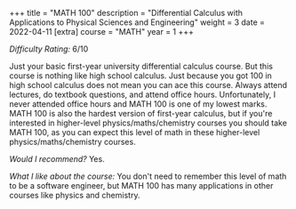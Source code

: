 +++
title = "MATH 100"
description = "Differential Calculus with Applications to Physical Sciences and Engineering"
weight = 3
date = 2022-04-11
[extra]
course = "MATH"
year = 1
+++

*Difficulty Rating:* 6/10

Just your basic first-year university differential calculus course. But this course is nothing like high school calculus. Just because you got 100 in high school calculus does not mean you can ace this course. Always attend lectures, do textbook questions, and attend office hours. Unfortunately, I never attended office hours and MATH 100 is one of my lowest marks. MATH 100 is also the hardest version of first-year calculus, but if you're interested in higher-level physics/maths/chemistry courses you should take MATH 100, as you can expect this level of math in these higher-level physics/maths/chemistry courses.

*Would I recommend?* Yes.

*What I like about the course:* You don't need to remember this level of math to be a software engineer, but MATH 100 has many applications in other courses like physics and chemistry. 
